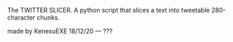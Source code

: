 The TWITTER SLICER.
A python script that slices a text into tweetable 280-character chunks.

made by KenesuEXE
18/12/20 — ???
